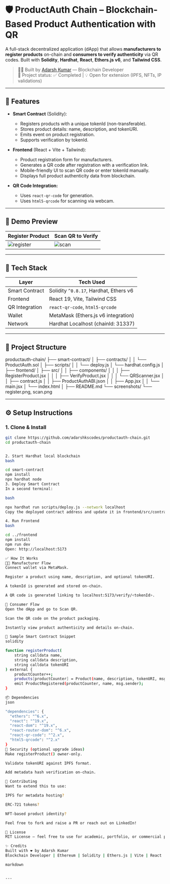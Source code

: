 # 🛡️ ProductAuth Chain – Blockchain-Based Product Authentication with QR

A full-stack decentralized application (dApp) that allows **manufacturers to register products** on-chain and **consumers to verify authenticity** via QR codes. Built with **Solidity**, **Hardhat**, **React**, **Ethers.js v6**, and **Tailwind CSS**.

> 👨‍💻 Built by [Adarsh Kumar](https://github.com/adarshkscodes) — Blockchain Developer  
> 🔐 Project status: ✅ Completed | 💡 Open for extension (IPFS, NFTs, IP validations)

---

## 🚀 Features

- **Smart Contract** (Solidity):
  - Registers products with a unique tokenId (non-transferable).
  - Stores product details: name, description, and tokenURI.
  - Emits event on product registration.
  - Supports verification by tokenId.

- **Frontend** (React + Vite + Tailwind):
  - Product registration form for manufacturers.
  - Generates a QR code after registration with a verification link.
  - Mobile-friendly UI to scan QR code or enter tokenId manually.
  - Displays full product authenticity data from blockchain.

- **QR Code Integration:**
  - Uses `react-qr-code` for generation.
  - Uses `html5-qrcode` for scanning via webcam.

---

## 📸 Demo Preview

| Register Product | Scan QR to Verify |
|------------------|------------------|
| ![register](screenshots/register.png) | ![scan](screenshots/scan.png) |

---

## 🧠 Tech Stack

| Layer         | Tech Used                               |
|--------------|------------------------------------------|
| Smart Contract | Solidity `^0.8.17`, Hardhat, Ethers v6 |
| Frontend       | React 19, Vite, Tailwind CSS           |
| QR Integration | `react-qr-code`, `html5-qrcode`        |
| Wallet         | MetaMask (Ethers.js v6 integration)    |
| Network        | Hardhat Localhost (chainId: 31337)     |

---

## 📂 Project Structure

productauth-chain/
├── smart-contract/
│ ├── contracts/
│ │ └── ProductAuth.sol
│ ├── scripts/
│ │ └── deploy.js
│ └── hardhat.config.js
│
├── frontend/
│ ├── src/
│ │ ├── components/
│ │ │ ├── RegisterProduct.jsx
│ │ │ ├── VerifyProduct.jsx
│ │ │ └── QRScanner.jsx
│ │ ├── contract.js
│ │ ├── ProductAuthABI.json
│ │ ├── App.jsx
│ │ └── main.jsx
│ └── index.html
│
├── README.md
└── screenshots/
└── register.png, scan.png


---

## ⚙️ Setup Instructions

### 1. Clone & Install

```bash
git clone https://github.com/adarshkscodes/productauth-chain.git
cd productauth-chain


2. Start Hardhat local blockchain
bash

cd smart-contract
npm install
npx hardhat node
3. Deploy Smart Contract
In a second terminal:

bash

npx hardhat run scripts/deploy.js --network localhost
Copy the deployed contract address and update it in frontend/src/contract.js

4. Run Frontend
bash

cd ../frontend
npm install
npm run dev
Open: http://localhost:5173

✅ How It Works
👨‍🏭 Manufacturer Flow
Connect wallet via MetaMask.

Register a product using name, description, and optional tokenURI.

A tokenId is generated and stored on-chain.

A QR code is generated linking to localhost:5173/verify/<tokenId>.

📱 Consumer Flow
Open the dApp and go to Scan QR.

Scan the QR code on the product packaging.

Instantly view product authenticity and details on-chain.

📌 Sample Smart Contract Snippet
solidity

function registerProduct(
    string calldata name,
    string calldata description,
    string calldata tokenURI
) external {
    productCounter++;
    products[productCounter] = Product(name, description, tokenURI, msg.sender);
    emit ProductRegistered(productCounter, name, msg.sender);
}

📦 Dependencies
json

"dependencies": {
  "ethers": "^6.x",
  "react": "^19.x",
  "react-dom": "^19.x",
  "react-router-dom": "^6.x",
  "react-qr-code": "^2.x",
  "html5-qrcode": "^2.x"
}
🔐 Security (optional upgrade ideas)
Make registerProduct() owner-only.

Validate tokenURI against IPFS format.

Add metadata hash verification on-chain.

🤝 Contributing
Want to extend this to use:

IPFS for metadata hosting?

ERC-721 tokens?

NFT-based product identity?

Feel free to fork and raise a PR or reach out on LinkedIn!

📃 License
MIT License – feel free to use for academic, portfolio, or commercial prototypes.

✨ Credits
Built with ❤️ by Adarsh Kumar
Blockchain Developer | Ethereum | Solidity | Ethers.js | Vite | React

markdown


---